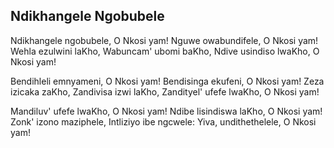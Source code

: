 ## Ndikhangele Ngobubele

Ndikhangele ngobubele, O Nkosi yam!
Nguwe owabundifele, O Nkosi yam!
Wehla ezulwini laKho, Wabuncam' ubomi baKho,
Ndive usindiso lwaKho, O Nkosi yam!

Bendihleli emnyameni, O Nkosi yam!
Bendisinga ekufeni, O Nkosi yam!
Zeza izicaka zaKho, Zandivisa izwi laKho,
Zandityel' ufefe lwaKho, O Nkosi yam!

Mandiluv' ufefe lwaKho, O Nkosi yam!
Ndibe lisindiswa laKho, O Nkosi yam!
Zonk' izono maziphele, Intliziyo ibe ngcwele:
Yiva, undithethelele, O Nkosi yam!

